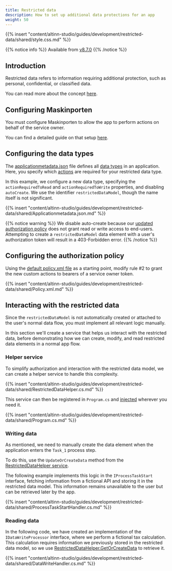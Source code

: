```yaml
---
title: Restricted data
description: How to set up additional data protections for an app
weight: 50
---
```


{{% insert "content/altinn-studio/guides/development/restricted-data/shared/style.css.md" %}} 

{{% notice info %}}
Available from [v8.7.0](https://github.com/Altinn/app-lib-dotnet/releases/tag/v8.7.0)
{{% /notice %}}

## Introduction
Restricted data refers to information requiring additional protection, such as personal, confidential, or classified data.

You can read more about the concept [here](/en/altinn-studio/v8/concepts/data-model/restricted-data/).

## Configuring Maskinporten
You must configure Maskinporten to allow the app to perform actions on behalf of the service owner.

You can find a detailed guide on that setup [here](/en/altinn-studio/v8/guides/integration/maskinporten/).

## Configuring the data types
The [applicationmetadata.json](https://github.com/Altinn/altinn-studio/blob/main/src/App/app-template-dotnet/src/App/config/applicationmetadata.json) file defines all [data types](/en/api/models/app-metadata/#datatype) in an application. Here, you specify which [actions](/en/altinn-studio/v8/reference/configuration/authorization/#action-attributes) are required for your restricted data type.

In this example, we configure a new data type, specifying the `actionRequiredToRead` and `actionRequiredToWrite` properties, and disabling `autoCreate`. We use the identifier `restrictedDataModel`, though the name itself is not significant.

{{% insert "content/altinn-studio/guides/development/restricted-data/shared/Applicationmetadata.json.md" %}}

{{% notice warning %}}
We disable auto-create because our [updated authorization policy](#configuring-the-authorization-policy) does not grant read or write access to end-users. Attempting to create a `restrictedDataModel` data element with a user's authorization token will result in a 403-Forbidden error.
{{% /notice %}}

## Configuring the authorization policy
Using the [default policy.xml file](https://github.com/Altinn/altinn-studio/blob/main/src/App/app-template-dotnet/src/App/config/authorization/policy.xml) as a starting point, modify rule #2 to grant the new custom actions to bearers of a service owner token.

{{% insert "content/altinn-studio/guides/development/restricted-data/shared/Policy.xml.md" %}}

## Interacting with the restricted data
Since the `restrictedDataModel` is not automatically created or attached to the user's normal data flow, you must implement all relevant logic manually.

In this section we'll create a service that helps us interact with the restricted data, before demonstrating how we can create, modify, and read restricted data elements in a normal app flow.

### Helper service
To simplify authorization and interaction with the restricted data model, we can create a helper service to handle this complexity.

{{% insert "content/altinn-studio/guides/development/restricted-data/shared/RestrictedDataHelper.cs.md" %}}

This service can then be registered in `Program.cs` and [injected](https://learn.microsoft.com/en-us/dotnet/core/extensions/dependency-injection) wherever you need it.

{{% insert "content/altinn-studio/guides/development/restricted-data/shared/Program.cs.md" %}}

### Writing data
As mentioned, we need to manually create the data element when the application enters the `Task_1` process step.

To do this, use the `UpdateOrCreateData` method from the [RestrictedDataHelper service](#helper-service).

The following example implements this logic in the `IProcessTaskStart` interface, fetching information from a fictional API and storing it in the restricted data model. This information remains unavailable to the user but can be retrieved later by the app.

{{% insert "content/altinn-studio/guides/development/restricted-data/shared/ProcessTaskStartHandler.cs.md" %}}

### Reading data
In the following code, we have created an implementation of the `IDataWriteProcessor` interface, where we perform a fictional tax calculation. This calculation requires information we previously stored in the restricted data model, so we use [RestrictedDataHelper.GetOrCreateData](#helper-service) to retrieve it.

{{% insert "content/altinn-studio/guides/development/restricted-data/shared/DataWriteHandler.cs.md" %}}